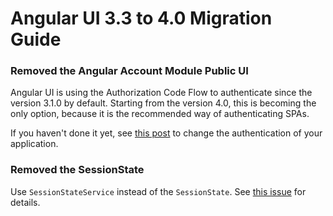 # Angular UI 3.3 to 4.0 Migration Guide

### Removed the Angular Account Module Public UI

Angular UI is using the Authorization Code Flow to authenticate since the version 3.1.0 by default. Starting from the version 4.0, this is becoming the only option, because it is the recommended way of authenticating SPAs.

If you haven't done it yet, see [this post](https://blog.abp.io/abp/ABP-Framework-v3.1-RC-Has-Been-Released) to change the authentication of your application.

### Removed the SessionState

Use `SessionStateService` instead of the `SessionState`. See [this issue](https://github.com/abpframework/abp/issues/5606) for details.